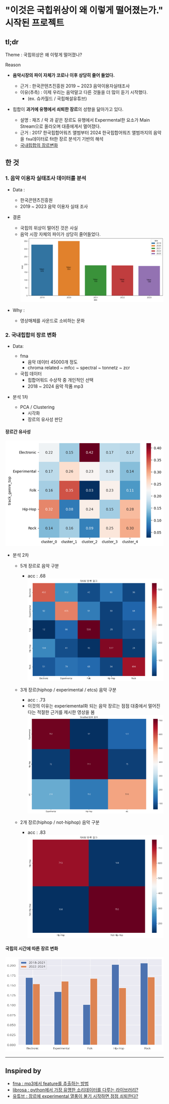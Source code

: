 # "이것은 국힙위상이 왜 이렇게 떨어졌는가." 시작된 프로젝트

## tl;dr

Theme : 국힙위상은 왜 이렇게 떨어졌나?

Reason

- **음악시장의 파이 자체가 코로나 이후 상당히 줄어 들었다.**
  - 근거 : 한국콘텐츠진흥원 2019 ~ 2023 음악이용자실태조사
  - 이유(추측) : 이제 우리는 음악말고 다른 것들을 더 많이 듣기 시작했다.
    - (ex. 슈카월드 / 국힙해설유튜브)

- 힙합이 **과거에 유행에서 쇠퇴한 장르**의 성향을 닮아가고 있다.
  - 설명 : 재즈 / 락 과 같은 장르도 유행에서 Expermental한 요소가 Main Stream으로 올라오며 대중에게서 멀어졌다.
  - 근거 : 2017 한국힙합어워즈 앨범부터 2024 한국힙합어워즈 앨범까지의 음악을 `fma`데이터로 fit한 장르 분석기 기반의 해석
  - [국내힙합의 장르변화](#국힙의-시간에-따른-장르-변화)

## 한 것

### 1. 음악 이용자 실태조사 데이터를 분석

- Data :
  - 한국콘텐츠진흥원
  - 2019 ~ 2023 음악 이용자 실태 조사

- 결론
  - 국힙의 위상이 떨어진 것은 사실
  - 음악 시장 자체의 파이가 상당히 줄어들었다.
![image](./README_ASSETS/음악이용자.png)

- Why :
  - 영상매체를 사운드로 소비하는 문화

### 2. 국내힙합의 장르 변화

- Data:
  - fma
    - 음악 데이터 45000개 정도
    - chroma related ~ mfcc ~ spectral ~ tonnetz ~ zcr
  - 국힙 데이터
    - 힙합어워드 수상작 중 개인적인 선택
    - 2018 ~ 2024 음악 작품 mp3

- 분석 1차
  - PCA / Clustering
    - 시각화
    - 장르의 유사성 판단

#### 장르간 유사성

![image](./README_ASSETS/음악유사도.png)

- 분석 2차
  - 5개 장르로 음악 구분
    - acc : .68
        ![image](./README_ASSETS/분류_5.png)
  - 3개 장르(hiphop / experimental / etcs) 음악 구분
    - acc : .73
    - 이것의 이유는 experiemental화 되는 음악 장르는 점점 대중에서 멀어진다는 적절한 근거를 제시한 영상을 봄
        ![image](./README_ASSETS/분류_3.png)

  - 2개 장르(hiphop / not-hiphop) 음악 구분
    - acc : .83
        ![image](./README_ASSETS/분류_2.png)

#### 국힙의 시간에 따른 장르 변화

![image](./README_ASSETS/국힙변화트렌드.png)

---

## Inspired by

- [fma : mp3에서 feature를 추출하는 방법](https://github.com/mdeff/fma)
- [librosa : python에서 가장 유명한 소리데이터를 다루는 라이브러리?](https://github.com/librosa/librosa)
- [유튜브 : 장르에 experimental 열풍이 불기 시작하면 점점 쇠퇴한다?](https://www.youtube.com/watch?v=Ua6hkhTZb7E)
